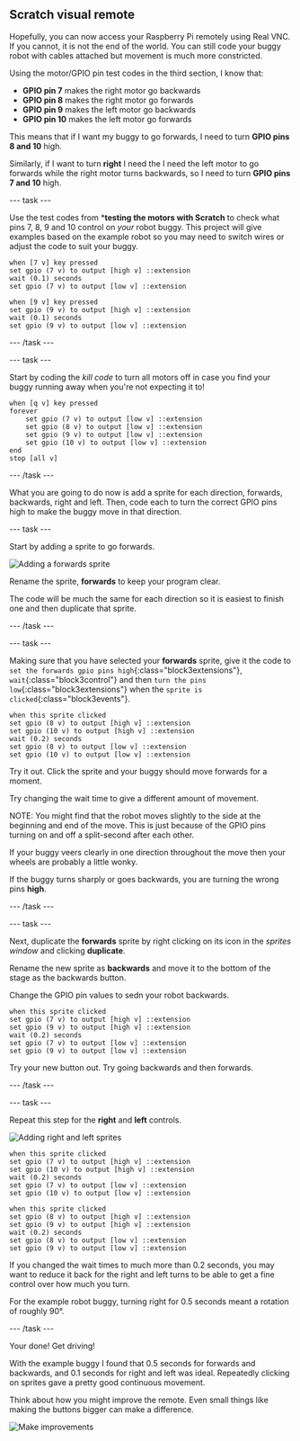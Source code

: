 ## Scratch visual remote

Hopefully, you can now access your Raspberry Pi remotely using Real VNC. If you cannot, it is not the end of the world. You can still code your buggy robot with cables attached but movement is much more constricted.

Using the motor/GPIO pin test codes in the third section, I know that:

+ **GPIO pin 7** makes the right motor go backwards
+ **GPIO pin 8** makes the right motor go forwards
+ **GPIO pin 9** makes the left motor go backwards
+ **GPIO pin 10** makes the left motor go forwards

This means that if I want my buggy to go forwards, I need to turn **GPIO pins 8 and 10** high.

Similarly, if I want to turn **right** I need the I need the left motor to go forwards while the right motor turns backwards, so I need to turn **GPIO pins 7 and 10** high.

--- task ---

Use the test codes from ***testing the motors with Scratch** to check what pins 7, 8, 9 and 10 control on _your_ robot buggy. This project will give examples based on the example robot so you may need to switch wires or adjust the code to suit your buggy.

```blocks3
when [7 v] key pressed
set gpio (7 v) to output [high v] ::extension
wait (0.1) seconds
set gpio (7 v) to output [low v] ::extension

when [9 v] key pressed
set gpio (9 v) to output [high v] ::extension
wait (0.1) seconds
set gpio (9 v) to output [low v] ::extension
```

--- /task ---

--- task ---

Start by coding the _kill code_ to turn all motors off in case you find your buggy running away when you're not expecting it to!

```blocks3
when [q v] key pressed
forever
    set gpio (7 v) to output [low v] ::extension
    set gpio (8 v) to output [low v] ::extension
    set gpio (9 v) to output [low v] ::extension
    set gpio (10 v) to output [low v] ::extension
end
stop [all v]
```

--- /task ---

What you are going to do now is add a sprite for each direction, forwards, backwards, right and left. Then, code each to turn the correct GPIO pins high to make the buggy move in that direction.

--- task ---

Start by adding a sprite to go forwards.

![Adding a forwards sprite](images/visualRemote_forwardSprite.png)

Rename the sprite, **forwards** to keep your program clear.

The code will be much the same for each direction so it is easiest to finish one and then duplicate that sprite.

--- /task ---

--- task ---

Making sure that you have selected your **forwards** sprite, give it the code to `set the forwards gpio pins high`{:class="block3extensions"}, `wait`{:class="block3control"} and then `turn the pins low`{:class="block3extensions"} when the `sprite is clicked`{:class="block3events"}.

```blocks3
when this sprite clicked
set gpio (8 v) to output [high v] ::extension
set gpio (10 v) to output [high v] ::extension
wait (0.2) seconds
set gpio (8 v) to output [low v] ::extension
set gpio (10 v) to output [low v] ::extension

```

Try it out. Click the sprite and your buggy should move forwards for a moment. 

Try changing the wait time to give a different amount of movement.

NOTE: You might find that the robot moves slightly to the side at the beginning and end of the move. This is just because of the GPIO pins turning on and off a split-second after each other. 

If your buggy veers clearly in one direction throughout the move then your wheels are probably a little wonky.

If the buggy turns sharply or goes backwards, you are turning the wrong pins **high**.

--- /task ---

--- task ---

Next, duplicate the **forwards** sprite by right clicking on its icon in the _sprites window_ and clicking **duplicate**.

Rename the new sprite as **backwards** and move it to the bottom of the stage as the backwards button.

Change the GPIO pin values to sedn your robot backwards.

```blocks3
when this sprite clicked
set gpio (7 v) to output [high v] ::extension
set gpio (9 v) to output [high v] ::extension
wait (0.2) seconds
set gpio (7 v) to output [low v] ::extension
set gpio (9 v) to output [low v] ::extension

```

Try your new button out. Try going backwards and then forwards.

--- /task ---

--- task ---

Repeat this step for the **right** and **left** controls.

![Adding right and left sprites](images/visualRemote_directionSprites.png)

```blocks3
when this sprite clicked
set gpio (7 v) to output [high v] ::extension
set gpio (10 v) to output [high v] ::extension
wait (0.2) seconds
set gpio (7 v) to output [low v] ::extension
set gpio (10 v) to output [low v] ::extension

when this sprite clicked
set gpio (8 v) to output [high v] ::extension
set gpio (9 v) to output [high v] ::extension
wait (0.2) seconds
set gpio (8 v) to output [low v] ::extension
set gpio (9 v) to output [low v] ::extension
```

If you changed the wait times to much more than 0.2 seconds, you may want to reduce it back for the right and left turns to be able to get a fine control over how much you turn. 

For the example robot buggy, turning right for 0.5 seconds meant a rotation of roughly 90°.

--- /task ---

Your done! Get driving!

With the example buggy I found that 0.5 seconds for forwards and backwards, and 0.1 seconds for right and left was ideal. Repeatedly clicking on sprites gave a pretty good continuous movement.

Think about how you might improve the remote. Even small things like making the buttons bigger can make a difference.

![Make improvements](images/visualRemote_largerSprites.png)